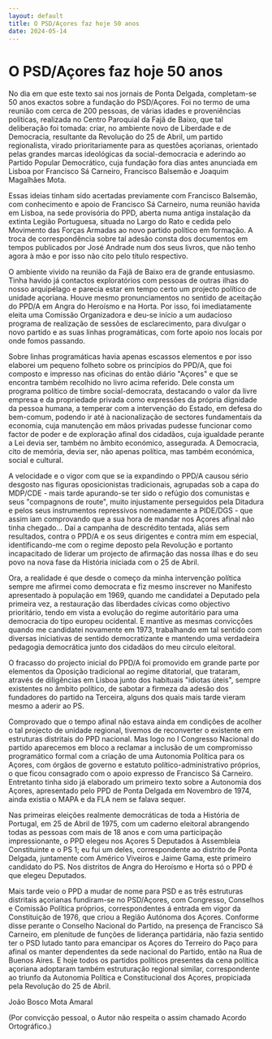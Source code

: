 ```yaml
---
layout: default
title: O PSD/Açores faz hoje 50 anos
date: 2024-05-14
---
```

# O PSD/Açores faz hoje 50 anos

No dia em que este texto sai nos jornais de Ponta Delgada, completam-se 50 anos exactos sobre a fundação do PSD/Açores. Foi no termo de uma reunião com cerca de 200 pessoas, de várias  idades e proveniências políticas, realizada no Centro Paroquial da Fajã de Baixo, que tal deliberação foi tomada: criar, no ambiente novo de Liberdade e de Democracia, resultante da Revolução do 25 de Abril, um partido regionalista, virado prioritariamente para as questões açorianas, orientado pelas grandes marcas ideológicas da social-democracia e aderindo ao Partido Popular Democrático, cuja fundação fora dias antes anunciada em Lisboa por Francisco  Sá Carneiro, Francisco Balsemão e Joaquim Magalhães Mota.

Essas ideias tinham sido acertadas previamente com Francisco Balsemão, com conhecimento e apoio de Francisco Sá Carneiro, numa reunião havida em Lisboa, na sede provisória do PPD, aberta numa antiga instalação da extinta Legião Portuguesa, situada no Largo do Rato e cedida pelo Movimento das Forças Armadas ao novo partido político em formação. A troca de correspondência sobre tal adesão consta dos documentos em tempos publicados por José Andrade num dos seus livros, que não tenho agora à mão e por isso não cito pelo título respectivo. 

O ambiente vivido na reunião da Fajã de Baixo era de grande entusiasmo. Tinha havido já contactos exploratórios com pessoas de outras ilhas do nosso arquipélago e parecia estar em tempo certo um projecto político de unidade açoriana. Houve mesmo pronunciamentos no sentido de aceitação do PPD/A em Angra do Heroísmo e na Horta. Por isso, foi imediatamente eleita uma Comissão Organizadora e deu-se início a um audacioso programa de realização de sessões de esclarecimento, para divulgar o novo partido e as suas linhas programáticas, com forte apoio nos locais por onde fomos passando. 

Sobre linhas programáticas havia apenas escassos elementos e por isso elaborei um pequeno folheto sobre os princípios do PPD/A, que foi composto e impresso nas oficinas do então diário "Açores" e que se encontra também recolhido no livro acima referido. Dele consta um programa político de timbre social-democrata, destacando o valor da livre empresa e da propriedade privada como expressões da própria dignidade da pessoa humana, a temperar com a intervenção do Estado, em defesa do bem-comum, podendo ir até à nacionalização de sectores fundamentais da economia, cuja manutenção em mãos privadas pudesse funcionar como factor de poder e de exploração afinal dos cidadãos, cuja igualdade perante a Lei devia ser, também no âmbito económico, assegurada. A Democracia, cito de memória, devia ser, não apenas política, mas também económica, social e cultural.

A  velocidade e o vigor com que se ia expandindo o PPD/A causou sério desgosto nas figuras oposicionistas tradicionais,  agrupadas sob a capa do MDP/CDE - mais  tarde apurando-se ter sido o refúgio dos comunistas e seus "compagnons de route", muito injustamente perseguidos pela Ditadura e pelos seus instrumentos repressivos nomeadamente a PIDE/DGS - que assim iam comprovando que a sua hora de mandar nos Açores afinal não tinha chegado... Daí a campanha de descrédito tentada, aliás sem resultados, contra o PPD/A e os seus dirigentes e contra mim em especial, identificando-me com o regime deposto pela Revolução e portanto incapacitado de liderar um projecto de afirmação das nossa ilhas e do seu povo na nova fase da História iniciada com o 25 de Abril.

Ora, a realidade é que desde o começo da minha intervenção política sempre me afirmei como democrata e fiz mesmo inscrever no Manifesto apresentado à população em 1969, quando me candidatei a Deputado pela primeira vez, a restauração das liberdades cívicas como objectivo prioritário, tendo em vista a evolução do regime autoritário para uma democracia do tipo europeu ocidental. E mantive as mesmas convicções quando me candidatei novamente em 1973, trabalhando em tal sentido com diversas iniciativas de sentido democratizante e mantendo uma verdadeira  pedagogia democrática junto dos cidadãos do meu círculo eleitoral.

O fracasso do projecto inicial do PPD/A foi promovido em grande parte por elementos da Oposição tradicional ao regime ditatorial, que trataram, através de diligências em Lisboa junto dos habituais "idiotas úteis", sempre existentes no âmbito político, de sabotar a firmeza da adesão dos fundadores do partido na Terceira, alguns dos quais mais tarde vieram mesmo a aderir ao PS. 

Comprovado que o tempo afinal não estava ainda em condições de acolher o tal projecto de unidade regional, tivemos de reconverter o existente em estruturas distritais do PPD nacional. Mas logo no I Congresso Nacional do partido aparecemos em bloco a reclamar a inclusão de um compromisso programático formal com a criação de uma Autonomia Política para os Açores, com órgãos de governo e estatuto político-administrativo próprios, o que ficou consagrado com o apoio expresso de Francisco Sá Carneiro. Entretanto tinha sido já elaborado um primeiro texto sobre a Autonomia dos Açores, apresentado pelo PPD de Ponta Delgada em Novembro de 1974, ainda existia o MAPA e da FLA nem se falava sequer.

Nas primeiras eleições realmente democráticas de toda a História de Portugal, em 25 de Abril de 1975, com um caderno eleitoral abrangendo todas as pessoas com mais de 18 anos e com uma participação impressionante, o PPD elegeu nos Açores 5 Deputados à Assembleia Constituinte e o PS 1;  eu fui um deles, correspondente ao distrito de Ponta Delgada, juntamente com Américo Viveiros e Jaime Gama, este primeiro candidato do PS. Nos distritos de Angra do Heroísmo e Horta só o PPD é que elegeu Deputados.

Mais tarde veio o PPD a mudar de nome para PSD e as três estruturas distritais açorianas fundiram-se no PSD/Açores, com Congresso, Conselhos e Comissão Política próprios, correspondentes á entrada em vigor da Constituição de 1976, que criou a Região Autónoma dos Açores. Conforme disse perante o Conselho Nacional do Partido, na presença de Francisco Sá Carneiro, em plenitude de funções de liderança partidária, não fazia sentido ter o PSD lutado tanto para emancipar os Açores do Terreiro do Paço para afinal os manter dependentes da sede nacional do Partido, então na Rua de Buenos Aires. E hoje todos os partidos políticos presentes da cena política açoriana adoptaram também estruturação regional similar, correspondente ao triunfo da Autonomia Política e Constitucional dos Açores, propiciada pela Revolução do 25 de Abril.

João Bosco Mota Amaral

(Por convicção pessoal, o Autor não respeita o assim chamado Acordo Ortográfico.)